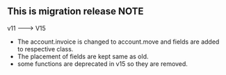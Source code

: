 ## This is migration release NOTE ##
v11 ---> V15
 - The account.invoice is changed to account.move and fields are added to respective class.
 - The placement of fields are kept same as old.
 - some functions are deprecated in v15 so they are removed.